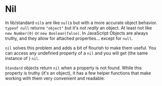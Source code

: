 
# Nil

In lib/standard `nil`s are like `null`s but with a more accurate object behavior.  `typeof null` returns `"object"` but it's not _really_ an object.  At least not like `new Number(0)` or `new Boolean(false)`.  In JavaScript Objects are always truthy, and they allow for attached properties... except for `null`.

`nil` solves this problem and adds a bit of flourish to make them useful.  You can access any undefined property of a `nil` and you will get (the same instance of ) `nil`.

`Standard` objects return `nil` when a property is not found.  While this property is truthy (it's an object), it has a few helper functions that make working with them very convenient and readable.
